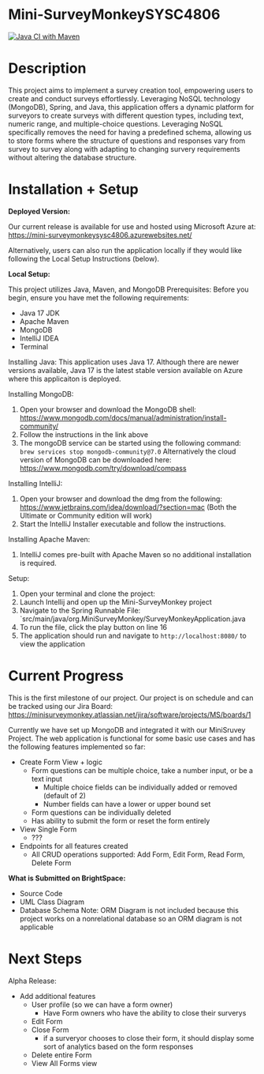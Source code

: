 # Mini-SurveyMonkeySYSC4806
[![Java CI with Maven](https://github.com/andre-Hazim/Mini-SurveyMonkeySYSC4806/actions/workflows/maven.yml/badge.svg)](https://github.com/andre-Hazim/Mini-SurveyMonkeySYSC4806/actions/workflows/maven.yml)

# Description
This project aims to implement a survey creation tool, empowering users to create and conduct surveys effortlessly. Leveraging NoSQL technology (MongoDB), Spring, and Java, this application offers a dynamic platform for surveyors to create surveys with different question types, including text, numeric range, and multiple-choice questions. Leveraging NoSQL specifically removes the need for having a predefined schema, allowing us to store forms where the structure of questions and responses vary from survey to survey along with adapting to changing survery requirements without altering the database structure.

# Installation + Setup
**Deployed Version:**

Our current release is available for use and hosted using Microsoft Azure at:  
https://mini-surveymonkeysysc4806.azurewebsites.net/

Alternatively, users can also run the application locally if they would like following the Local Setup Instructions (below). 


**Local Setup:**

This project utilizes Java, Maven, and MongoDB
Prerequisites:
Before you begin, ensure you have met the following requirements:
- Java 17 JDK
- Apache Maven 
- MongoDB
- IntelliJ IDEA
- Terminal

Installing Java:
This application uses Java 17. Although there are newer versions available, Java 17 is the latest stable version available on Azure where this applicaiton is deployed. 

Installing MongoDB:
1. Open your browser and download the MongoDB shell: https://www.mongodb.com/docs/manual/administration/install-community/
2. Follow the instructions in the link above
3. The mongoDB service can be started using the following command:
   `brew services stop mongodb-community@7.0`
Alternatively the cloud version of MongoDB can be downloaded here:
https://www.mongodb.com/try/download/compass

Installing IntelliJ:
1. Open your browser and download the dmg from the following: https://www.jetbrains.com/idea/download/?section=mac (Both the Ultimate or Community edition will work)
2. Start the IntelliJ Installer executable and follow the instructions.

Installing Apache Maven:
1. IntelliJ comes pre-built with Apache Maven so no additional installation is required.

Setup:
1. Open your terminal and clone the project:
2. Launch Intellij and open up the Mini-SurveyMonkey project
3. Navigate to the Spring Runnable File: `src/main/java/org.MiniSurveyMonkey/SurveyMonkeyApplication.java
4. To run the file, click the play button on line 16
5. The application should run and navigate to `http://localhost:8080/` to view the application


# Current Progress
This is the first milestone of our project. Our project is on schedule and can be tracked using our Jira Board: https://minisurveymonkey.atlassian.net/jira/software/projects/MS/boards/1

Currently we have set up MongoDB and integrated it with our MiniSruvey Project. The web application is functional for some basic use cases and has the following features implemented so far:
- Create Form View + logic
  - Form questions can be multiple choice, take a number input, or be a text input
    - Multiple choice fields can be individually added or removed (default of 2)
    - Number fields can have a lower or upper bound set
  - Form questions can be individually deleted
  - Has ability to submit the form or reset the form entirely
- View Single Form
  - ???
- Endpoints for all features created
  - All CRUD operations supported: Add Form, Edit Form, Read Form, Delete Form


**What is Submitted on BrightSpace:**
- Source Code
- UML Class Diagram
- Database Schema 
  Note: ORM Diagram is not included because this project works on a nonrelational database so an ORM diagram is not applicable


# Next Steps 
Alpha Release:
- Add additional features
  - User profile (so we can have a form owner)
      - Have Form owners who have the ability to close their surverys
  - Edit Form
  - Close Form
      - if a surveryor chooses to close their form, it should display some sort of analytics based on the form responses
  - Delete entire Form
  - View All Forms view 

